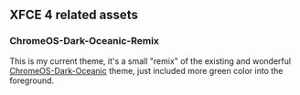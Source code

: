 ## XFCE 4 related assets

### ChromeOS-Dark-Oceanic-Remix

This is my current theme, it's a small "remix" of the existing and wonderful [ChromeOS-Dark-Oceanic](https://www.pling.com/s/XFCE/p/1345605/) theme,
just included more green color into the foreground.


